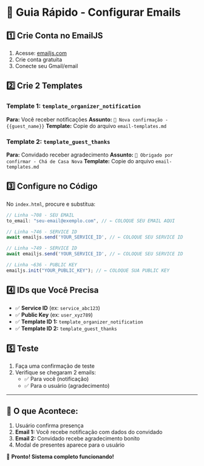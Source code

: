 # 🚀 Guia Rápido - Configurar Emails

## 1️⃣ Crie Conta no EmailJS
1. Acesse: [emailjs.com](https://www.emailjs.com/)
2. Crie conta gratuita
3. Conecte seu Gmail/email

## 2️⃣ Crie 2 Templates

### Template 1: `template_organizer_notification`
**Para:** Você receber notificações
**Assunto:** `🎉 Nova confirmação - {{guest_name}}`
**Template:** Copie do arquivo `email-templates.md`

### Template 2: `template_guest_thanks` 
**Para:** Convidado receber agradecimento
**Assunto:** `🎉 Obrigado por confirmar - Chá de Casa Nova`
**Template:** Copie do arquivo `email-templates.md`

## 3️⃣ Configure no Código

No `index.html`, procure e substitua:

```javascript
// Linha ~708 - SEU EMAIL
to_email: "seu-email@exemplo.com", // ← COLOQUE SEU EMAIL AQUI

// Linha ~746 - SERVICE ID  
await emailjs.send('YOUR_SERVICE_ID', // ← COLOQUE SEU SERVICE ID

// Linha ~749 - SERVICE ID
await emailjs.send('YOUR_SERVICE_ID', // ← COLOQUE SEU SERVICE ID

// Linha ~636 - PUBLIC KEY
emailjs.init("YOUR_PUBLIC_KEY"); // ← COLOQUE SUA PUBLIC KEY
```

## 4️⃣ IDs que Você Precisa
- ✅ **Service ID** (ex: `service_abc123`)
- ✅ **Public Key** (ex: `user_xyz789`) 
- ✅ **Template ID 1:** `template_organizer_notification`
- ✅ **Template ID 2:** `template_guest_thanks`

## 5️⃣ Teste
1. Faça uma confirmação de teste
2. Verifique se chegaram 2 emails:
   - ✅ Para você (notificação)
   - ✅ Para o usuário (agradecimento)

---

## 📧 O que Acontece:
1. Usuário confirma presença
2. **Email 1:** Você recebe notificação com dados do convidado
3. **Email 2:** Convidado recebe agradecimento bonito
4. Modal de presentes aparece para o usuário

💜 **Pronto! Sistema completo funcionando!** 